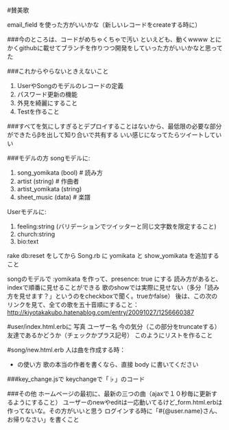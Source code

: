 #賛美歌

email_field を使った方がいいかな（新しいレコードをcreateする時に）

###今のところは、コードがめちゃくちゃで汚い
といえども、動くwwww
とにかくgithubに載せてブランチを作りつつ開発をしていった方がいいかなと思ってた

###これからやらないときえないこと
1. UserやSongのモデルのレコードの定義
2. パスワード更新の機能
3. 外見を綺麗にすること
4. Testを作ること

###すべてを気にしすぎるとデプロイすることはないから、最低限の必要な部分ができたらβを出して知り合いで共有する
いい感じになってたらツイートしていい

###モデルの方
songモデルに:
1. song_yomikata (bool) # 読み方
2. artist (string) # 作曲者
3. artist_yomikata (string)
4. sheet_music (data) # 楽譜

Userモデルに:
1. feeling:string (バリデーションでツイッターと同じ文字数を限定すること)
2. church:string
3. bio:text

rake db:reset をしてから Song.rb に yomikata と show_yomikata を追加すること

songのモデルで :yomikata を作って、presence: true にする
読み方があると、indexで順番に見せることができる
歌のshowでは実際に見せない（多分「読み方を見せます？」というのをcheckboxで聞く。trueかfalse）
後は、この次のリンクを見て、全ての歌を五十音順にすること：
http://kiyotakakubo.hatenablog.com/entry/20091027/1256660387

#user/index.html.erbに
写真 ユーザー名 今の気分（この部分をtruncateする） 友達であるかどうか（チェックかプラス記号）
このようにリストを作ること

#song/new.html.erb
人は曲を作成する時：
* の使い方
歌の本当の作者を書くなら、直接 body に書いてください

###key_change.jsで
keychangeで「♭」のコード

###その他
ホームページの最初に、最新の三つの曲（ajaxで１０秒毎に更新するようにすること）
ユーザーのnewやeditは一応動いてるけど_form.html.erbは作ってないな。その方がいいと思う
ログインする時に「#{@user.name}さん、お帰りなさい」を書くこと
